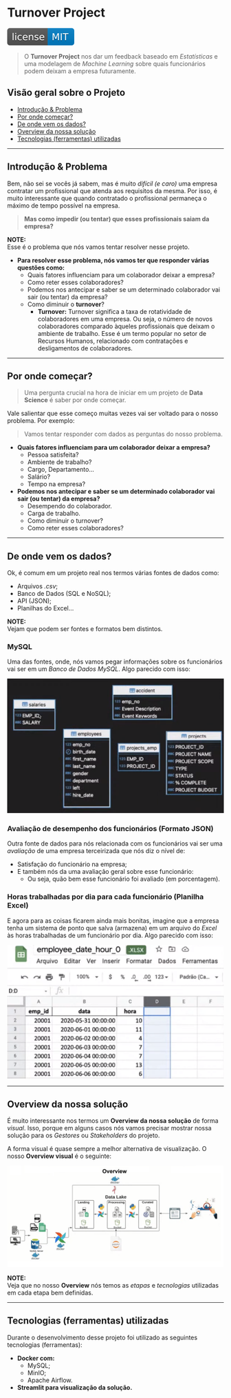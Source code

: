 # Turnover Project

[![License MIT](res/license-MIT-blue.svg)](LICENSE.md)

> O **Turnover Project** nos dar um feedback baseado em *Estatísticas* e uma modelagem de *Machine Learning* sobre quais funcionários podem deixam a empresa futuramente.

## Visão geral sobre o Projeto

 - [Introdução & Problema](#intro-problem)
 - [Por onde começar?](#getting-started)
 - [De onde vem os dados?](#data-source)
 - [Overview da nossa solução](#overview)
 - [Tecnologias (ferramentas) utilizadas](#tech)

---

<div id="intro-problem"></div>

## Introdução & Problema

Bem, não sei se vocês já sabem, mas é muito *difícil (e caro)* uma empresa contratar um profissional que atenda aos requisitos da mesma. Por isso, é muito interessante que quando contratado o profissional permaneça o máximo de tempo possível na empresa.

> **Mas como impedir (ou tentar) que esses profissionais saiam da empresa?**

**NOTE:**  
Esse é o problema que nós vamos tentar resolver nesse projeto.


 - **Para resolver esse problema, nós vamos ter que responder várias questões como:**
   - Quais fatores influenciam para um colaborador deixar a empresa?
   - Como reter esses colaboradores?
   - Podemos nos antecipar e saber se um determinado colaborador vai sair (ou tentar) da empresa?
   - Como diminuir o **turnover**?
     - **Turnover:** Turnover significa a taxa de rotatividade de colaboradores em uma empresa. Ou seja, o número de novos colaboradores comparado àqueles profissionais que deixam o ambiente de trabalho. Esse é um termo popular no setor de Recursos Humanos, relacionado com contratações e desligamentos de colaboradores.

---

<div id="getting-started"></div>

## Por onde começar?

> Uma pergunta crucial na hora de iniciar em um projeto de **Data Science** é saber por onde começar.

Vale salientar que esse começo muitas vezes vai ser voltado para o nosso problema. Por exemplo:

> Vamos tentar responder com dados as perguntas do nosso problema.

 - **Quais fatores influenciam para um colaborador deixar a empresa?**
   - Pessoa satisfeita?
   - Ambiente de trabalho?
   - Cargo, Departamento...
   - Salário?
   - Tempo na empresa?
 - **Podemos nos antecipar e saber se um determinado colaborador vai sair (ou tentar) da empresa?**
   - Desempendo do colaborador.
   - Carga de trabalho.
   - Como diminuir o turnover?
   - Como reter esses colaboradores?

---

<div id="data-source"></div>

## De onde vem os dados?

Ok, é comum em um projeto real nos termos várias fontes de dados como:

 - Arquivos *.csv*;
 - Banco de Dados (SQL e NoSQL);
 - API (JSON);
 - Planilhas do Excel...

**NOTE:**  
Vejam que podem ser fontes e formatos bem distintos.

### MySQL

Uma das fontes, onde, nós vamos pegar informações sobre os funcionários vai ser em um *Banco de Dados MySQL*. Algo parecido com isso:

![img](images/data-model-02.png)

### Avaliação de desempenho dos funcionários (Formato JSON)

Outra fonte de dados para nós relacionada com os funcionários vai ser uma *avaliação* de uma empresa terceirizada que nós diz o nível de:

 - Satisfação do funcionário na empresa;
 - E também nós da uma avaliação geral sobre esse funcionário:
   - Ou seja, quão bem esse funcionário foi avaliado (em porcentagem).

### Horas trabalhadas por dia para cada funcionário (Planilha Excel)

E agora para as coisas ficarem ainda mais bonitas, imagine que a empresa tenha um sistema de ponto que salva (armazena) em um arquivo do *Excel* às horas trabalhadas de um funcionário por dia. Algo parecido com isso:

![img](images/excel-01.png)  

---

<div id="overview"></div>

## Overview da nossa solução

É muito interessante nos termos um **Overview da nossa solução** de forma *visual*. Isso, porque em alguns casos nós vamos precisar mostrar nossa solução para os *Gestores* ou *Stakeholders* do projeto.

A forma visual é quase sempre a melhor alternativa de visualização. O nosso **Overview visual** é o seguinte:

![img](images/overview.png)  

**NOTE:**  
Veja que no nosso **Overview** nós temos as *etapas* e *tecnologias* utilizadas em cada etapa bem definidas.

---

<div id="tech"></div>

## Tecnologias (ferramentas) utilizadas

Durante o desenvolvimento desse projeto foi utilizado as seguintes tecnologias (ferramentas):

 - **Docker com:**
   - MySQL;
   - MinIO;
   - Apache Airflow.
 - **Streamlit para visualização da solução.**
